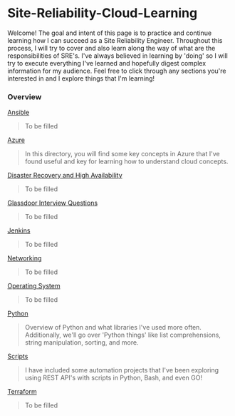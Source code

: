 # Site-Reliability-Cloud-Learning

Welcome! The goal and intent of this page is to practice and continue learning how I can succeed as a Site Reliability Engineer. Throughout this process, I will try to cover and also learn along the way of what are the responsibilities of SRE's. I've always believed in learning by 'doing' so I will try to execute everything I've learned and hopefully digest complex information for my audience. Feel free to click through any sections you're interested in and I explore things that I'm learning! 

### Overview

[Ansible](ansible/)

>To be filled

[Azure](azure/)

>In this directory, you will find some key concepts in Azure that I've found useful and key for learning how to understand cloud concepts.

[Disaster Recovery and High Availability](disaster_recover_ha/)

>To be filled

[Glassdoor Interview Questions](glassdoor_interview_questions/)

>To be filled

[Jenkins](jenkins/)

>To be filled

[Networking](networking/)

>To be filled

[Operating System](operating_system/)

>To be filled

[Python](python/)

>Overview of Python and what libraries I've used more often. Additionally, we'll go over 'Python things' like list comprehensions, string manipulation, sorting, and more.

[Scripts](scripts/)

>I have included some automation projects that I've been exploring using REST API's with scripts in Python, Bash, and even GO!

[Terraform](terraform/)

>To be filled